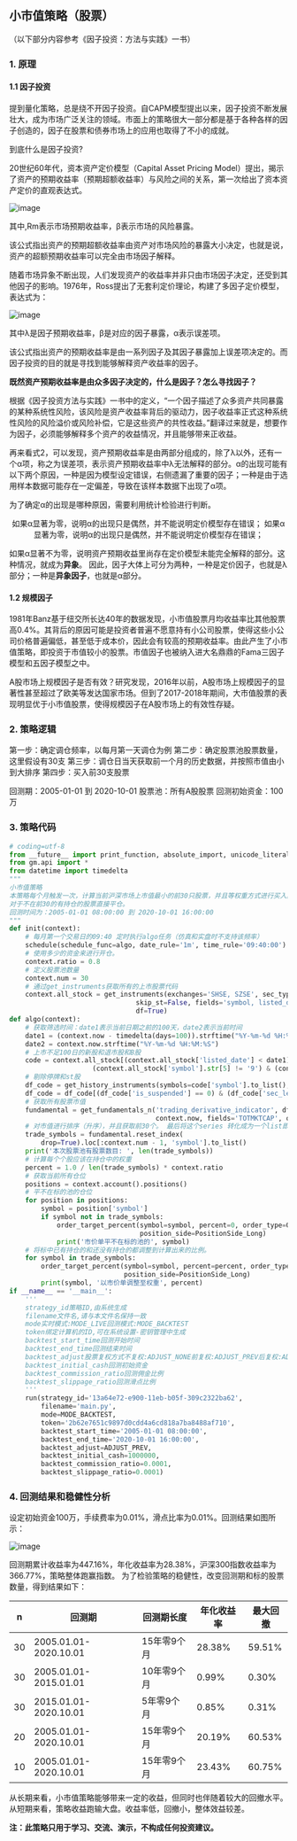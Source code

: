## 小市值策略（股票）
（以下部分内容参考《因子投资：方法与实践》一书）

### 1. 原理
#### 1.1 因子投资
提到量化策略，总是绕不开因子投资。自CAPM模型提出以来，因子投资不断发展壮大，成为市场广泛关注的领域。市面上的策略很大一部分都是基于各种各样的因子创造的，因子在股票和债券市场上的应用也取得了不小的成就。

到底什么是因子投资?

20世纪60年代，资本资产定价模型（Capital Asset Pricing Model）提出，揭示了资产的预期收益率（预期超额收益率）与风险之间的关系，第一次给出了资本资产定价的直观表达式。

![image](https://user-images.githubusercontent.com/29084184/221405262-310fa396-152d-4f6e-9281-802b5c406a1d.png)

其中,Rm表示市场预期收益率，β表示市场的风险暴露。

该公式指出资产的预期超额收益率由资产对市场风险的暴露大小决定，也就是说，资产的超额预期收益率可以完全由市场因子解释。

随着市场异象不断出现，人们发现资产的收益率并非只由市场因子决定，还受到其他因子的影响。1976年，Ross提出了无套利定价理论，构建了多因子定价模型，表达式为：

![image](https://user-images.githubusercontent.com/29084184/221405266-60dc31ba-361e-4613-94f3-588b16f1bb79.png)

其中λ是因子预期收益率，β是对应的因子暴露，α表示误差项。

该公式指出资产的预期收益率是由一系列因子及其因子暴露加上误差项决定的。而因子投资的目的就是寻找到能够解释资产收益率的因子。

<b>既然资产预期收益率是由众多因子决定的，什么是因子？怎么寻找因子？</b>

根据《因子投资方法与实践》一书中的定义，“一个因子描述了众多资产共同暴露的某种系统性风险，该风险是资产收益率背后的驱动力，因子收益率正式这种系统性风险的风险溢价或风险补偿，它是这些资产的共性收益。”翻译过来就是，想要作为因子，必须能够解释多个资产的收益情况，并且能够带来正收益。

再来看式2，可以发现，资产预期收益率是由两部分组成的，除了λ以外，还有一个α项，称之为误差项，表示资产预期收益率中λ无法解释的部分。α的出现可能有以下两个原因，一种是因为模型设定错误，右侧遗漏了重要的因子；一种是由于选用样本数据可能存在一定偏差，导致在该样本数据下出现了α项。

为了确定α的出现是哪种原因，需要利用统计检验进行判断。
<p align="center">
如果α显著为零，说明α的出现只是偶然，并不能说明定价模型存在错误；
如果α显著为零，说明α的出现只是偶然，并不能说明定价模型存在错误；
</p>

如果α显著不为零，说明资产预期收益里尚存在定价模型未能完全解释的部分。这种情况，就成为<b>异象</b>。
因此，因子大体上可分为两种，一种是定价因子，也就是λ部分；一种是<b>异象因子</b>，也就是α部分。

#### 1.2 规模因子

1981年Banz基于纽交所长达40年的数据发现，小市值股票月均收益率比其他股票高0.4%。其背后的原因可能是投资者普遍不愿意持有小公司股票，使得这些小公司价格普遍偏低，甚至低于成本价，因此会有较高的预期收益率。由此产生了小市值策略，即投资于市值较小的股票。市值因子也被纳入进大名鼎鼎的Fama三因子模型和五因子模型之中。

A股市场上规模因子是否有效？研究发现，2016年以前，A股市场上规模因子的显著性甚至超过了欧美等发达国家市场。但到了2017-2018年期间，大市值股票的表现明显优于小市值股票，使得规模因子在A股市场上的有效性存疑。

### 2. 策略逻辑
第一步：确定调仓频率，以每月第一天调仓为例
第二步：确定股票池股票数量，这里假设有30支
第三步：调仓日当天获取前一个月的历史数据，并按照市值由小到大排序
第四步：买入前30支股票

回测期：2005-01-01 到 2020-10-01
股票池：所有A股股票
回测初始资金：100万


### 3. 策略代码

```python
# coding=utf-8
from __future__ import print_function, absolute_import, unicode_literals
from gm.api import *
from datetime import timedelta
"""
小市值策略
本策略每个月触发一次，计算当前沪深市场上市值最小的前30只股票，并且等权重方式进行买入。
对于不在前30的有持仓的股票直接平仓。
回测时间为：2005-01-01 08:00:00 到 2020-10-01 16:00:00 
"""
def init(context):
    # 每月第一个交易日的09:40 定时执行algo任务（仿真和实盘时不支持该频率）
    schedule(schedule_func=algo, date_rule='1m', time_rule='09:40:00')
    # 使用多少的资金来进行开仓。
    context.ratio = 0.8
    # 定义股票池数量
    context.num = 30
    # 通过get_instruments获取所有的上市股票代码
    context.all_stock = get_instruments(exchanges='SHSE, SZSE', sec_types=[1], skip_suspended=False,
                                skip_st=False, fields='symbol, listed_date, delisted_date',
                                df=True)
def algo(context):
    # 获取筛选时间：date1表示当前日期之前的100天，date2表示当前时间
    date1 = (context.now - timedelta(days=100)).strftime("%Y-%m-%d %H:%M:%S")
    date2 = context.now.strftime("%Y-%m-%d %H:%M:%S")
    # 上市不足100日的新股和退市股和B股
    code = context.all_stock[(context.all_stock['listed_date'] < date1) & (context.all_stock['delisted_date'] > date2) &
                     (context.all_stock['symbol'].str[5] != '9') & (context.all_stock['symbol'].str[5] != '2')]
    # 剔除停牌和st股
    df_code = get_history_instruments(symbols=code['symbol'].to_list(), start_date=date2, end_date=date2, df=True)
    df_code = df_code[(df_code['is_suspended'] == 0) & (df_code['sec_level'] == 1)]
    # 获取所有股票市值
    fundamental = get_fundamentals_n('trading_derivative_indicator', df_code['symbol'].to_list(),
                                     context.now, fields='TOTMKTCAP', order_by='TOTMKTCAP', count=1, df=True)
    # 对市值进行排序（升序），并且获取前30个。 最后将这个series 转化成为一个list即为标的池
    trade_symbols = fundamental.reset_index(
        drop=True).loc[:context.num - 1, 'symbol'].to_list()
    print('本次股票池有股票数目: ', len(trade_symbols))
    # 计算每个个股应该在持仓中的权重
    percent = 1.0 / len(trade_symbols) * context.ratio
    # 获取当前所有仓位
    positions = context.account().positions()
    # 平不在标的池的仓位
    for position in positions:
        symbol = position['symbol']
        if symbol not in trade_symbols:
            order_target_percent(symbol=symbol, percent=0, order_type=OrderType_Market,
                                 position_side=PositionSide_Long)
            print('市价单平不在标的池的', symbol)
    # 将标中已有持仓的和还没有持仓的都调整到计算出来的比例。
    for symbol in trade_symbols:
        order_target_percent(symbol=symbol, percent=percent, order_type=OrderType_Market,
                             position_side=PositionSide_Long)
        print(symbol, '以市价单调整至权重', percent)
if __name__ == '__main__':
    '''
    strategy_id策略ID,由系统生成
    filename文件名,请与本文件名保持一致
    mode实时模式:MODE_LIVE回测模式:MODE_BACKTEST
    token绑定计算机的ID,可在系统设置-密钥管理中生成
    backtest_start_time回测开始时间
    backtest_end_time回测结束时间
    backtest_adjust股票复权方式不复权:ADJUST_NONE前复权:ADJUST_PREV后复权:ADJUST_POST
    backtest_initial_cash回测初始资金
    backtest_commission_ratio回测佣金比例
    backtest_slippage_ratio回测滑点比例
    '''
    run(strategy_id='13a64e72-e900-11eb-b05f-309c2322ba62',
        filename='main.py',
        mode=MODE_BACKTEST,
        token='2b62e7651c9897d0cdd4a6cd818a7ba8488af710',
        backtest_start_time='2005-01-01 08:00:00',
        backtest_end_time='2020-10-01 16:00:00',
        backtest_adjust=ADJUST_PREV,
        backtest_initial_cash=1000000,
        backtest_commission_ratio=0.0001,
        backtest_slippage_ratio=0.0001)
```

### 4. 回测结果和稳健性分析
设定初始资金100万，手续费率为0.01%，滑点比率为0.01%。回测结果如图所示：

![image](https://user-images.githubusercontent.com/29084184/221405278-ecd14bdc-8af8-4488-9a82-7ab8212e38ab.png)

回测期累计收益率为447.16%，年化收益率为28.38%，沪深300指数收益率为366.77%，策略整体跑赢指数。
为了检验策略的稳健性，改变回测期和标的股票数量，得到结果如下：

| n	| 回测期	 | 回测期长度	| 年化收益率	| 最大回撤 |
| --|   -----   | -------    |   ----       |   ---- |
| 30| 	2005.01.01-2020.10.01	| 15年零9个月	| 28.38%	| 59.51% |
| 30| 	2005.01.01-2015.01.01	| 10年零9个月	| 0.99%	    | 0.30%  | 
| 30| 	2015.01.01-2020.10.01	| 5年零9个月	| 0.85%	    | 0.31%  | 
| 20| 	2005.01.01-2020.10.01	| 15年零9个月	| 20.19%	| 60.53% | 
| 10| 	2005.01.01-2020.10.01	| 15年零9个月	| 23.43%	| 60.75% | 

从长期来看，小市值策略能够带来一定的收益，但同时也伴随着较大的回撤水平。
从短期来看，策略收益跑输大盘。收益率低，回撤小，整体效益较差。

<b>注：此策略只用于学习、交流、演示，不构成任何投资建议。</b>